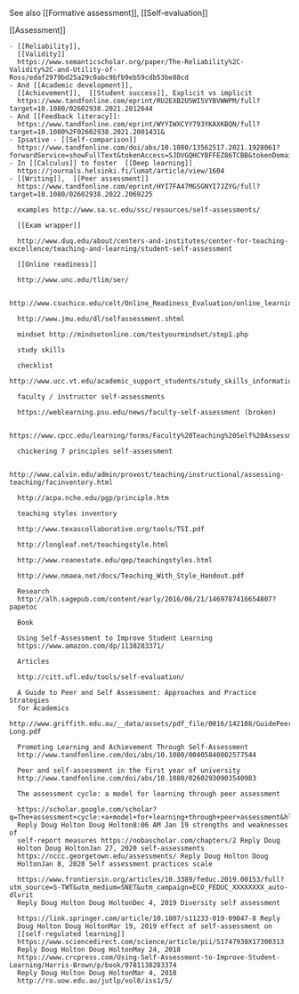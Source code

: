 See also [[Formative assessment]],
[[Self-evaluation]]

[[Assessment]]

	- [[Reliability]],
	  [[Validity]]
	  https://www.semanticscholar.org/paper/The-Reliability%2C-Validity%2C-and-Utility-of-Ross/edaf2979bd25a29c0abc9bfb9eb59cdb53be88cd
	- And [[Academic development]],
	  [[Achievement]],  [[Student success]], Explicit vs implicit
	  https://www.tandfonline.com/eprint/RU2EXB2U5WI5VYBVWWPM/full?target=10.1080/02602938.2021.2012644
	- And [[Feedback literacy]]:
	  https://www.tandfonline.com/eprint/WYYIWXCYY793YKAXKBQN/full?target=10.1080%2F02602938.2021.2001431&
	- Ipsative - [[Self-comparison]]
	  https://www.tandfonline.com/doi/abs/10.1080/13562517.2021.1928061?forwardService=showFullText&tokenAccess=SJDVGQHCYBFFEZ86TCBB&tokenDomain=eprints&doi=10.1080%2F13562517.2021.1928061&doi=10.1080%2F13562517.2021.1928061&doi=10.1080%2F13562517.2021.1928061&target=10.1080%2F13562517.2021.1928061&journalCode=cthe20
	- In [[Calculus]] to foster  [[Deep learning]]
	  https://journals.helsinki.fi/lumat/article/view/1604
	- [[Writing]],  [[Peer assessment]]
	  https://www.tandfonline.com/eprint/HYI7FA47MGSGNYI7JZYG/full?target=10.1080/02602938.2022.2069225
	  
	  examples http://www.sa.sc.edu/ssc/resources/self-assessments/
	  
	  [[Exam wrapper]]
	  
	  http://www.duq.edu/about/centers-and-institutes/center-for-teaching-excellence/teaching-and-learning/student-self-assessment
	  
	  [[Online readiness]]
	  
	  http://www.unc.edu/tlim/ser/
	  
	  http://www.csuchico.edu/celt/Online_Readiness_Evaluation/online_learning.shtml
	  
	  http://www.jmu.edu/dl/selfassessment.shtml
	  
	  mindset http://mindsetonline.com/testyourmindset/step1.php
	  
	  study skills
	  
	  checklist
	  http://www.ucc.vt.edu/academic_support_students/study_skills_information/study_skills_checklist/index.html
	  
	  faculty / instructor self-assessments
	  
	  https://weblearning.psu.edu/news/faculty-self-assessment (broken)
	  
	  https://www.cpcc.edu/learning/forms/Faculty%20Teaching%20Self%20Assessment.pdf
	  
	  chickering 7 principles self-assessment
	  
	  http://www.calvin.edu/admin/provost/teaching/instructional/assessing-teaching/facinventory.html
	  
	  http://acpa.nche.edu/pgp/principle.htm
	  
	  teaching styles inventory
	  
	  http://www.texascollaborative.org/tools/TSI.pdf
	  
	  http://longleaf.net/teachingstyle.html
	  
	  http://www.roanestate.edu/qep/teachingstyles.html
	  
	  http://www.nmaea.net/docs/Teaching_With_Style_Handout.pdf
	  
	  Research
	  http://alh.sagepub.com/content/early/2016/06/21/1469787416654807?papetoc
	  
	  Book
	  
	  Using Self-Assessment to Improve Student Learning
	  https://www.amazon.com/dp/1138283371/
	  
	  Articles
	  
	  http://citt.ufl.edu/tools/self-evaluation/
	  
	  A Guide to Peer and Self Assessment: Approaches and Practice Strategies
	  for Academics
	  http://www.griffith.edu.au/__data/assets/pdf_file/0016/142108/GuidePeerSelfAssessment-Long.pdf
	  
	  Promoting Learning and Achievement Through Self-Assessment
	  http://www.tandfonline.com/doi/abs/10.1080/00405840802577544
	  
	  Peer and self‐assessment in the first year of university
	  http://www.tandfonline.com/doi/abs/10.1080/02602930903540983
	  
	  The assessment cycle: a model for learning through peer assessment
	  
	  https://scholar.google.com/scholar?q=The+assessment+cycle:+a+model+for+learning+through+peer+assessment&hl=en&as_sdt=0&as_vis=1&oi=scholart
	  Reply Doug Holton Doug Holton8:06 AM Jan 19 strengths and weaknesses of
	  self-report measures https://nobascholar.com/chapters/2 Reply Doug
	  Holton Doug HoltonJan 27, 2020 self-assessments
	  https://nccc.georgetown.edu/assessments/ Reply Doug Holton Doug
	  HoltonJan 8, 2020 Self assessment practices scale
	  
	  https://www.frontiersin.org/articles/10.3389/feduc.2019.00153/full?utm_source=S-TWT&utm_medium=SNET&utm_campaign=ECO_FEDUC_XXXXXXXX_auto-dlvrit
	  Reply Doug Holton Doug HoltonDec 4, 2019 Diversity self assessment
	  
	  https://link.springer.com/article/10.1007/s11233-019-09047-8 Reply
	  Doug Holton Doug HoltonMar 19, 2019 effect of self-assessment on
	  [[self-regulated learning]]
	  https://www.sciencedirect.com/science/article/pii/S1747938X17300313
	  Reply Doug Holton Doug HoltonMay 24, 2018
	  https://www.crcpress.com/Using-Self-Assessment-to-Improve-Student-Learning/Harris-Brown/p/book/9781138283374
	  Reply Doug Holton Doug HoltonMar 4, 2018
	  http://ro.uow.edu.au/jutlp/vol8/iss1/5/